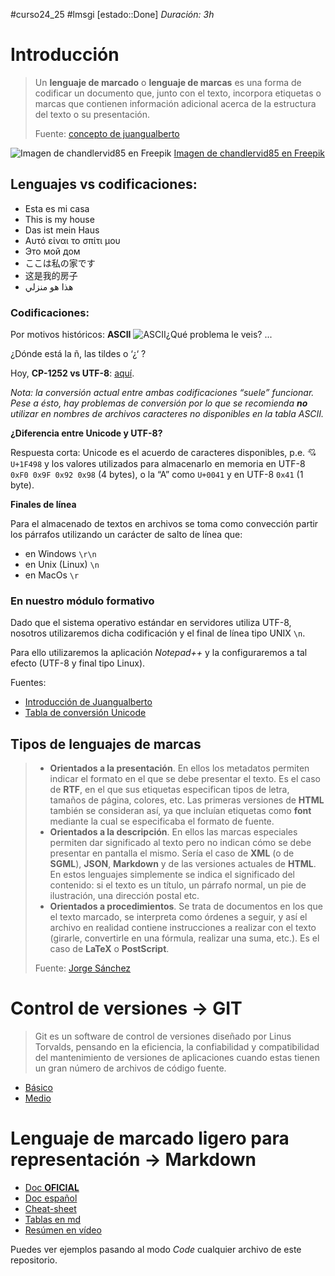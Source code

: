 #curso24_25 #lmsgi [estado::Done] _Duración: 3h_

# Introducción

> Un **lenguaje de marcado** o **lenguaje de marcas** es una forma de codificar un documento que, junto con el texto, incorpora etiquetas o marcas que contienen información adicional acerca de la estructura del texto o su presentación.
> 
> Fuente: [concepto de juangualberto](https://juangualberto.github.io/lmsgi/tema01/concepto.html)

![Imagen de chandlervid85 en Freepik](https://luiscastelar.duckdns.org/2024/assets/lmsgi/casa.jpg)
[Imagen de chandlervid85 en Freepik](https://www.freepik.es/foto-gratis/mujer-mostrando-mano-mini-casa-concepto-inmobiliario-ai-generativo_41954006.htm#fromView=search&page=1&position=5&uuid=d1ddeab1-f0d3-42e2-8df0-5d2da31431c8)

## Lenguajes vs codificaciones:
+ Esta es mi casa
+ This is my house
+ Das ist mein Haus
+ Αυτό είναι το σπίτι μου
+ Это мой дом
+ ここは私の家です
+ 这是我的房子
+ هذا هو منزلي

### Codificaciones:
Por motivos históricos: **ASCII**
![ASCII](https://upload.wikimedia.org/wikipedia/commons/thumb/1/1b/ASCII-Table-wide.svg/2000px-ASCII-Table-wide.svg.png)¿Qué problema le veis? ...




¿Dónde está la ñ, las tildes o ‘¿‘ ?


Hoy, **CP-1252 vs UTF-8**: [aquí](https://es.stackoverflow.com/questions/288782/diferencia-entre-cp-1252-y-utf-8). 

_Nota: la conversión actual entre ambas codificaciones “suele” funcionar. Pese a ésto, hay problemas de conversión por lo que se recomienda **no** utilizar en nombres de archivos caracteres no disponibles en la tabla ASCII._


**¿Diferencia entre Unicode y UTF-8?**

Respuesta corta: Unicode es el acuerdo de caracteres disponibles, p.e. 💘 `U+1F498` y los valores utilizados para almacenarlo en memoria en UTF-8 `0xF0 0x9F 0x92 0x98` (4 bytes), o la “A” como `U+0041` y en UTF-8 `0x41` (1 byte).


**Finales de línea**

Para el almacenado de textos en archivos se toma como convección partir los párrafos utilizando un carácter de salto de línea que:
+ en Windows `\r\n`
+ en Unix (Linux) `\n`
+ en MacOs `\r`


### En nuestro módulo formativo
Dado que el sistema operativo estándar en servidores utiliza UTF-8, nosotros utilizaremos dicha codificación y el final de línea tipo UNIX `\n`.

Para ello utilizaremos la aplicación _Notepad++_ y la configuraremos a tal efecto (UTF-8 y final tipo Linux).

Fuentes: 
+ [Introducción de Juangualberto](https://juangualberto.github.io/lmsgi/tema01/datos_y_formatos.html)
+ [Tabla de conversión Unicode](https://www.compart.com/en/unicode/)


## Tipos de lenguajes de marcas
> * **Orientados a la presentación**. En ellos los metadatos permiten indicar el formato en el que se debe presentar el texto. Es el caso de **RTF**, en el que sus etiquetas especifican tipos de letra, tamaños de página, colores, etc. Las primeras versiones de **HTML** también se consideran así, ya que incluían etiquetas como **font** mediante la cual se especificaba el formato de fuente.
> * **Orientados a la descripción**. En ellos las marcas especiales permiten dar significado al texto pero no indican cómo se debe presentar en pantalla el mismo. Sería el caso de **XML** (o de **SGML**), **JSON**, **Markdown** y de las versiones actuales de **HTML**. En estos lenguajes simplemente se indica el significado del contenido: si el texto es un título, un párrafo normal, un pie de ilustración, una dirección postal etc.
> * **Orientados a procedimientos**. Se trata de documentos en los que el texto marcado, se interpreta como órdenes a seguir, y así el archivo en realidad contiene instrucciones a realizar con el texto (girarle, convertirle en una fórmula, realizar una suma, etc.). Es el caso de **LaTeX** o **PostScript**.
>   
> Fuente: [Jorge Sánchez](https://jorgesanchez.net/manuales/html/introduccion-lenguajes-de-marcas.html)
 

# Control de versiones -> GIT
> Git es un software de control de versiones diseñado por Linus Torvalds, pensando en la eficiencia, la confiabilidad y compatibilidad del mantenimiento de versiones de aplicaciones cuando estas tienen un gran número de archivos de código fuente.

+ [Básico](https://github.com/luiscastelar/clases24_25/blob/main/comun/git.md)
+ [Medio](https://github.com/luiscastelar/clases24_25/blob/main/comun/git-ramas.md)


# Lenguaje de marcado ligero para representación -> Markdown
+ [Doc **OFICIAL**](https://www.markdownguide.org/basic-syntax)
+ [Doc español](https://markdown.es/sintaxis-markdown/)
+ [Cheat-sheet](https://www.markdownguide.org/cheat-sheet)
+ [Tablas en md](https://www.tablesgenerator.com/markdown_tables)
+ [Resúmen en vídeo](https://www.youtube.com/watch?v=oxaH9CFpeEE)

Puedes ver ejemplos pasando al modo *Code* cualquier archivo de este repositorio.
